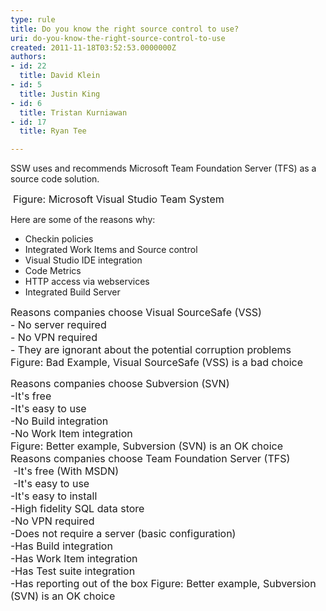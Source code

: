 ```yaml
---
type: rule
title: Do you know the right source control to use?
uri: do-you-know-the-right-source-control-to-use
created: 2011-11-18T03:52:53.0000000Z
authors:
- id: 22
  title: David Klein
- id: 5
  title: Justin King
- id: 6
  title: Tristan Kurniawan
- id: 17
  title: Ryan Tee

---
```




<span class='intro'> SSW uses and recommends Microsoft Team Foundation Server (TFS) as a source code solution. 
 </span>


  <img class="ms-rteCustom-ImageArea" src="/PublishingImages/TFSTeam.jpg" alt="" />&#160;<font class="ms-rteCustom-FigureNormal" size="+0">Figure&#58; Microsoft Visual Studio Team System </font>
<p>Here are some of the reasons why&#58; </p>
<ul>
    <li>Checkin policies </li>
    <li>Integrated Work Items and Source control </li>
    <li>Visual Studio IDE integration </li>
    <li>Code Metrics </li>
    <li>HTTP access via webservices </li>
    <li>Integrated Build Server </li>
</ul>
<font class="ms-rteCustom-GreyBox" size="+0">Reasons companies choose Visual SourceSafe (VSS) <br>
- No server required<br>
- No VPN required <br>
- They are ignorant about the potential corruption problems </font><font class="ms-rteCustom-FigureBad" size="+0">Figure&#58; Bad Example, Visual SourceSafe (VSS) is a bad choice </font>
<p><font class="ms-rteCustom-GreyBox" size="+0">Reasons companies choose Subversion (SVN) <br>
-It's free <br>
-It's easy to use <br>
-No Build integration <br>
-No Work Item integration</font> <br>
<font class="ms-rteCustom-FigureNormal" size="+0">Figure&#58; Better example, Subversion (SVN) is an OK choice <br>
</font><font class="ms-rteCustom-GreyBox" size="+0">Reasons companies choose Team Foundation Server (TFS)<br>
&#160;-It's free (With MSDN)<br>
&#160;-It's easy to use <br>
-It's easy to install <br>
-High fidelity SQL data store <br>
-No VPN required<br>
-Does not require a server (basic configuration) <br>
-Has Build integration <br>
-Has Work Item integration <br>
-Has Test suite integration <br>
-Has reporting out of the box </font><font class="ms-rteCustom-FigureGood" size="+0">Figure&#58; Better example, Subversion (SVN) is an OK choice </font></p>




